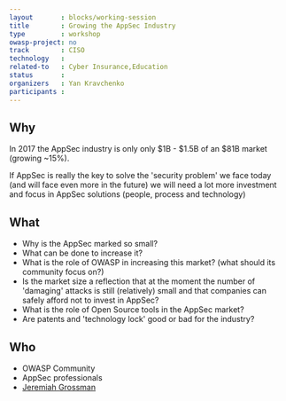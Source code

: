 ```yaml
---
layout       : blocks/working-session
title        : Growing the AppSec Industry
type         : workshop
owasp-project: no
track        : CISO
technology   :
related-to   : Cyber Insurance,Education
status       :
organizers   : Yan Kravchenko
participants :
---
```


## Why

In 2017 the AppSec industry is only only $1B - $1.5B of an $81B market (growing ~15%).

If AppSec is really the key to solve the 'security problem' we face today (and will face even more in the future) we will need a lot more
investment and focus in AppSec solutions (people, process and technology)

## What

 - Why is the AppSec marked so small?
 - What can be done to increase it?
 - What is the role of OWASP in increasing this market? (what should its community focus on?)
 - Is the market size a reflection that at the moment the number of 'damaging' attacks is still (relatively) small and that companies can safely afford not to invest in AppSec?
 - What is the role of Open Source tools in the AppSec market?
 - Are patents and 'technology lock' good or bad for the industry?

## Who

 - OWASP Community
 - AppSec professionals
 - [Jeremiah Grossman](https://twitter.com/jeremiahg)
